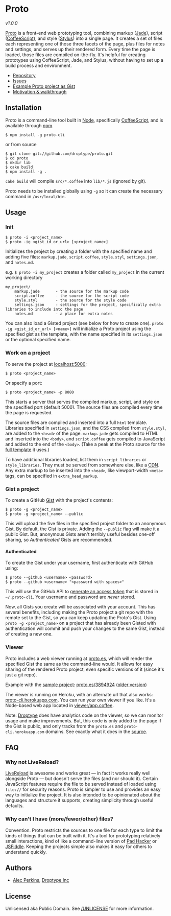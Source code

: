 # Proto 

*v1.0.0*

[Proto](https://github.com/droptype/proto) is a front-end web prototyping tool, combining markup ([Jade](http://jade-lang.com/)), script ([CoffeeScript](http://coffeescript.org)), and style ([Stylus](http://learnboost.github.com/stylus/)) into a single page. It creates a set of files each representing one of those three facets of the page, plus files for notes and settings, and serves up their rendered form. Every time the page is loaded, those files are compiled on-the-fly. It's helpful for creating prototypes using CoffeeScript, Jade, and Stylus, without having to set up a build process and environment.

* [Repository](https://github.com/droptype/proto)
* [Issues](https://github.com/droptype/proto/issues)
* [Example Proto project as Gist](https://gist.github.com/3894924)
* [Motivation & walkthrough](http://marquee.by/alecperkins/proto/)



## Installation

Proto is a command-line tool built in [Node](http://nodejs.org/), specifically [CoffeeScript](http://coffeescript.org), and is available through [npm](https://npmjs.org/).

    $ npm install -g proto-cli

or from source

    $ git clone git://github.com/droptype/proto.git
    $ cd proto
    $ mkdir lib
    $ cake build
    $ npm install -g .

`cake build` will compile `src/*.coffee` into `lib/*.js` (ignored by git).

Proto needs to be installed globally using `-g` so it can create the necessary command in `/usr/local/bin`.



## Usage

### Init

    $ proto -i <project_name>
    $ proto -ig <gist_id_or_url> [<project_name>]

Initializes the project by creating a folder with the specified name and adding five files: `markup.jade`, `script.coffee`, `style.styl`, `settings.json`, and `notes.md`.

e.g. `$ proto -i my_project` creates a folder called `my_project` in the current working directory

    my_project/
        markup.jade       - the source for the markup code
        script.coffee     - the source for the script code
        style.styl        - the source for the style code
        settings.json     - settings for the project, specifically extra libraries to include into the page
        notes.md          - a place for extra notes

You can also load a Gisted project (see below for how to create one). `proto -ig <gist_id_or_url> [<name>]` will initialize a Proto project using the specified gist as the template, with the name specified in its `settings.json` or the optional specified name.


### Work on a project

To serve the project at [localhost:5000](http://localhost:5000):

    $ proto <project_name>

Or specify a port:

    $ proto <project_name> -p 8080

This starts a server that serves the compiled markup, script, and style on the specified port (default 5000). The source files are compiled every time the page is requested.

The source files are compiled and inserted into a full `html` template. Libraries specified in `settings.json`, and the CSS compiled from `style.styl`, are added to the `<head>` of the page. `markup.jade` gets compiled to HTML and inserted into the `<body>`, and `script.coffee` gets compiled to JavaScript and added to the end of the `<body>`. (Take a peak at the Proto source for the [full template](https://github.com/droptype/proto/blob/master/src/renderer.coffee#L41) it uses.)

To have additional libraries loaded, list them in `script_libraries` or `style_libraries`. They must be served from somewhere else, like a [CDN](http://cdnjs.com/). Any extra markup to be inserted into the `<head>`, like viewport-width `<meta>` tags, can be specified in `extra_head_markup`.


### Gist a project

To create a GitHub [Gist](https://gist.github.com) with the project's contents:

    $ proto -g <project_name>
    $ proto -g <project_name> --public

This will upload the five files in the specified project folder to an anonymous Gist. By default, the Gist is private. Adding the `--public` flag will make it a public Gist. But, anonymous Gists aren't terribly useful besides one-off sharing, so *Authenticated* Gists are recommended.

#### Authenticated

To create the Gist under your username, first authenticate with GitHub using:

    $ proto --github <username> <password>
    $ proto --github <username> "<password with spaces>"

This will use the GitHub API to [generate an access token](http://developer.github.com/v3/oauth/#create-a-new-authorization) that is stored in `~/.proto-cli`. Your username and password are *never* stored.

Now, all Gists you create will be associated with your account. This has several benefits, including making the Proto project a git repo with the remote set to the Gist, so you can keep updating the Proto's Gist. Using `proto -g <project_name>` on a project that has already been Gisted with authentication will commit and push your changes to the same Gist, instead of creating a new one.



### Viewer

Proto includes a web viewer running at [proto.es](http://proto.es), which will render the specified Gist the same as the command-line would. It allows for easy sharing of the rendered Proto project, even specific versions of it (since it's just a git repo).

Example with the [sample project](https://gist.github.com/3894924): [proto.es/3894924](http://proto.es/3894924) ([older version](http://proto.es/3894924/e7496f08d10dce02db7209473912a1aa0676ce13))

The viewer is running on Heroku, with an alternate url that also works: [proto-cli.herokuapp.com](http://proto-cli.herokuapp.com). You can run your own viewer if you like. It's a Node-based web app located in [viewer/app.coffee](https://github.com/droptype/proto/blob/master/viewer/app.coffee).

Note: [Droptype](http://github.com/droptype) does have analytics code on the viewer, so we can monitor usage and make improvements. But, this code is only added to the page if the Gist is public, and only tracks from the `proto.es` and `proto-cli.herokuapp.com` domains. See exactly what it does in the [source](https://github.com/droptype/proto/blob/master/viewer/app.coffee).



## FAQ

### Why not LiveReload?

[LiveReload](http://livereload.com/) is awesome and works great — in fact it works really well alongside Proto — but doesn't serve the files (and nor should it). Certain JavaScript features require the file to be served instead of loaded using `file://` for security reasons. Proto is simpler to use and provides an easy way to initialize the project. It is also intended to be opinionated about the languages and structure it supports, creating simplicity through useful defaults.

### Why can't I have (more/fewer/other) files?

Convention. Proto restricts the sources to one file for each type to limit the kinds of things that can be built with it. It's a tool for prototyping relatively small interactions, kind of like a command-line version of [Pad Hacker](http://padhacker.net) or [JSFiddle](http://jsfiddle.net). Keeping the projects simple also makes it easy for others to understand quickly.



## Authors

* [Alec Perkins](http://github.com/alecperkins), [Droptype Inc](http://droptype.com)



## License

Unlicensed aka Public Domain. See [/UNLICENSE](https://github.com/droptype/proto/blob/master/UNLICENSE) for more information.


